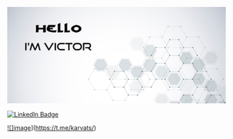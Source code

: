 ![GitHub Header Banner](./assets/github-header.jpg)

[![LinkedIn Badge](https://img.shields.io/badge/LinkedIn-Profile-informational?style=flat&logo=linkedin&logoColor=white&color=0D76A8)](https://www.linkedin.com/in/vkarvatsky/)

[![]image](	https://img.shields.io/badge/Telegram-2CA5E0?style=for-the-badge&logo=telegram&logoColor=white)](https://t.me/karvats/)

<!--
**VictorKarvatsky/VictorKarvatsky** is a ✨ _special_ ✨ repository because its `README.md` (this file) appears on your GitHub profile.

Here are some ideas to get you started:

- 🔭 I’m currently working on ...
- 🌱 I’m currently learning ...
- 👯 I’m looking to collaborate on ...
- 🤔 I’m looking for help with ...
- 💬 Ask me about ...
- 📫 How to reach me: ...
- 😄 Pronouns: ...
- ⚡ Fun fact: ...
-->
